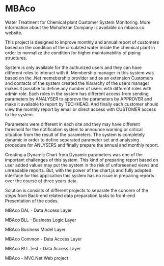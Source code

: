 # MBAco
Water Treatment for Chemical plant Customer System Monitoring.
More information about the Mohafezan Company is available on mbaco.co website.

This project is designed to improve monthly and annual report of customers based on the condition of the circulated water inside the chemical plant in order to normalize the condition for higher maintainability of piping structures.


System is only available for the authurized users and they can have different roles to interact with it. Membership manager in this system was based on the .Net memebership provider and as an extension Customers and contacts of the system created the hiararchy of the users manager makes it possible to define any number of users with different roles with admin role. Each roles in the system has different access from sending parameters by ANALYSER to approve the parameters by APPROVER and make it available to report by TECHHEAD. And finally each customer should view the monthly report by email or direct access with CUSTOMER access to the system.

Parameters were different in each site and they may have different threshold for the notification system to announce warning or critical situation from the result of the parameters. The system is completely dynamic in order to define seperated parameter set and analysing procedure for ANLYSERS and finally prepare the annual and monthly report.

Creating a Dynamic Chart from Dynamic parameters was one of the important challenges of this system. This kind of preparing report based on user added values may put the system in the risk of unforseened views and unreadable reports. But, with the power of the chart.js and fully adopted interface for this application this system has no issue in preparing reports over the course of three years data.


Solution is consists of different projects to separate the concern of the steps from Back-end related data preparation tasks to front-end Presentation of the codes.

MBAco DAL - Data Access Layer 

MBAco BLL - Business Logic Layer 

MBAco Business Model Layer

MBAco Common - Data Access Layer 

MBAco BLL.Test - Data Access Layer 

MBAco - MVC.Net Web project 

